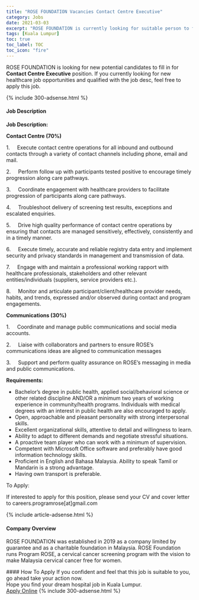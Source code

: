 ```yaml
---
title: "ROSE FOUNDATION Vacancies Contact Centre Executive" 
category: Jobs 
date: 2021-03-03 
excerpt: "ROSE FOUNDATION is currently looking for suitable person to fill in the Contact Centre Executive which positioned at Kuala Lumpur" 
tags: [Kuala Lumpur] 
toc: true 
toc_label: TOC 
toc_icon: "fire" 
--- 
```


<p>ROSE FOUNDATION is looking for new potential candidates to fill in for <b>Contact Centre Executive</b> position. If you currently looking for new healthcare job opportunities and qualified with the job desc, feel free to apply this job.
</p>{% include 300-adsense.html %} 
<div><div><h4>Job Description</h4></div><div><div><span><div><p><strong>Job Description:</strong></p><p><strong>Contact Centre (70%)</strong></p><p>1.&#160;&#160;&#160;&#160;&#160;Execute contact centre operations for all inbound and outbound contacts through a variety of contact channels including phone, email and mail.</p><p>2.&#160;&#160;&#160;&#160;&#160;Perform follow up with participants tested positive to encourage timely progression along care pathways.</p><p>3.&#160;&#160;&#160;&#160;&#160;Coordinate engagement with healthcare providers to facilitate progression of participants along care pathways.</p><p>4.&#160;&#160;&#160;&#160;&#160;Troubleshoot delivery of screening test results, exceptions and escalated enquiries.&#160;</p><p>5.&#160;&#160;&#160;&#160;&#160;Drive high quality performance of contact centre operations by ensuring that contacts are managed sensitively, effectively, consistently and in a timely manner.</p><p>6.&#160;&#160;&#160;&#160;&#160;Execute timely, accurate and reliable registry data entry and implement security and privacy standards in management and transmission of data.</p><p>7.&#160;&#160;&#160;&#160;&#160;Engage with and maintain a professional working rapport with healthcare professionals, stakeholders and other relevant entities/individuals (suppliers, service providers etc.).</p><p>8.&#160;&#160;&#160;&#160;&#160;Monitor and articulate participant/client/healthcare provider needs, habits, and trends, expressed and/or observed during contact and program engagements.&#160;</p><p><strong>Communications (30%)</strong></p><p>1.&#160;&#160;&#160;&#160;&#160;Coordinate and manage public communications and social media accounts.</p><p>2.&#160;&#160;&#160;&#160;&#160;Liaise with collaborators and partners to ensure ROSE&#8217;s communications ideas are aligned to communication messages</p><p>3.&#160;&#160;&#160;&#160;&#160;Support and perform quality assurance on ROSE&#8217;s messaging in media and public communications.&#160;</p><p><strong>Requirements:</strong></p><ul><li>Bachelor&#8217;s degree in public health, applied social/behavioral science or other related discipline AND/OR a minimum two years of working experience in community/health programs. Individuals with medical degrees with an interest in public health are also encouraged to apply.</li><li>Open, approachable and pleasant personality with strong interpersonal skills.</li><li>Excellent organizational skills, attentive to detail and willingness to learn.</li><li>Ability to adapt to different demands and negotiate stressful situations.</li><li>A proactive team player who can work with a minimum of supervision.</li><li>Competent with Microsoft Office software and preferably have good information technology skills.</li><li>Proficient in English and Bahasa Malaysia. Ability to speak Tamil or Mandarin is a strong advantage.</li><li>Having own transport is preferable.</li></ul><p>To Apply:</p><p>If interested to apply for this position, please send your CV and cover letter to careers.programrose[at]gmail.com</p></div></span></div></div></div> 
{% include article-adsense.html %} 
<div><div><h4>Company Overview</h4></div><div><div><span><div><p>ROSE FOUNDATION was established in 2019 as a company limited by guarantee and as a charitable foundation in Malaysia. ROSE Foundation runs Program ROSE, a cervical cancer screening program with the vision to make Malaysia cervical cancer free for women.</p></div></span></div></div></div> 
#### How To Apply 
If you confident and feel that this job is suitable to you, go ahead take your action now. <br/> 
Hope you find your dream hospital job in Kuala Lumpur. <br/> 
<a href="https://www.jobstreet.com.my/en/job/contact-centre-executive-4496123?jobId=jobstreet-my-job-4496123" class="btn btn--warning" target="_blank" rel="nofollow noopenner">Apply Online</a> 
{% include 300-adsense.html %} 
